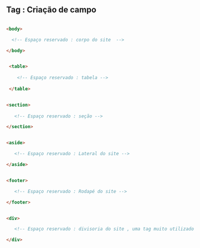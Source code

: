 
## Tag : Criação de campo 

```html

<body>

  <!-- Espaço reservado : corpo do site  -->

</body>

```

```Html

 <table>
     
    <!-- Espaço reservado : tabela -->
    
 </table>

```

```Html

<section>
  
   <!-- Espaço reservado : seção -->

</section>

```

```html 

<aside>

   <!-- Espaço reservado : Lateral do site -->

</aside>

```

```html 

<footer>

   <!-- Espaço reservado : Rodapé do site -->

</footer>

```

```html

<div>

   <!-- Espaço reservado : divisoria do site , uma tag muito utilizado pelos programadores  -->

</div>


